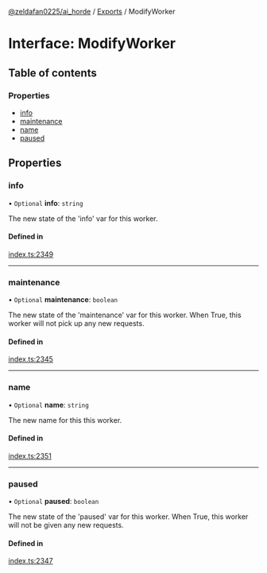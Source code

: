 [@zeldafan0225/ai_horde](../README.md) / [Exports](../modules.md) / ModifyWorker

# Interface: ModifyWorker

## Table of contents

### Properties

- [info](ModifyWorker.md#info)
- [maintenance](ModifyWorker.md#maintenance)
- [name](ModifyWorker.md#name)
- [paused](ModifyWorker.md#paused)

## Properties

### info

• `Optional` **info**: `string`

The new state of the 'info' var for this worker.

#### Defined in

[index.ts:2349](https://github.com/ZeldaFan0225/ai_horde/blob/ae52afb/index.ts#L2349)

___

### maintenance

• `Optional` **maintenance**: `boolean`

The new state of the 'maintenance' var for this worker. When True, this worker will not pick up any new requests.

#### Defined in

[index.ts:2345](https://github.com/ZeldaFan0225/ai_horde/blob/ae52afb/index.ts#L2345)

___

### name

• `Optional` **name**: `string`

The new name for this this worker.

#### Defined in

[index.ts:2351](https://github.com/ZeldaFan0225/ai_horde/blob/ae52afb/index.ts#L2351)

___

### paused

• `Optional` **paused**: `boolean`

The new state of the 'paused' var for this worker. When True, this worker will not be given any new requests.

#### Defined in

[index.ts:2347](https://github.com/ZeldaFan0225/ai_horde/blob/ae52afb/index.ts#L2347)
